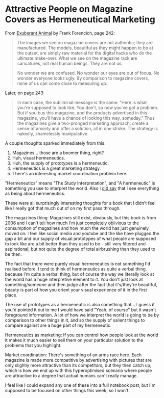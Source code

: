 # Attractive People on Magazine Covers as Hermeneutical Marketing

From [Exuberant Animal](https://amzn.to/3c0QDt4) by Frank Forencich, page 242:

> The images we see on magazine covers are not authentic; they are manufactured. The models, beautiful as they might happen to be at the outset, are simply raw material for the digital hacks who do the ultimate make-over. What we see on the magazine rack are caricatures, not real human beings. They are not us.
>
> No wonder we are confused. No wonder our eyes are out of focus. No wonder everyone looks ugly. By comparison to magazine covers, none of us can come close to measuring up.

Later, on page 243:

> In each case, the subliminal message is the same: "Here is what you're supposed to look like. You don't, so now you've got a problem. But if you buy this magazine, and the products advertised in this magazine, you'll have a chance of looking this way, someday." Thus the magazines give a two-pronged marketing approach: create a sense of anxiety and offer a solution, all in one stroke. The strategy is nakedly, shamelessly manipulative.

A couple thoughts sparked immediately from this:

1. Magazines... those are a boomer thing, right?
2. Huh, visual hermeneutics.
3. Huh, the supply of prototypes is a hermeneutic.
4. Hermeneutics is a great marketing strategy.
5. There's an interesting market coordination problem here.


"Hermeneutics" means "The Study Interpretation", and "A hermeneutic" is something you use to interpret the world.
Also I [did say](https://drmaciver.substack.com/p/life-as-nonproductive-act) that I see everything as being about hermeneutics.

These were all surprisingly interesting thoughts for a book that I didn't feel like I really got that much out of on my first pass through.

The magazines thing: Magazines still exist, obviously, but this book is from 2006 and I can't tell how much I'm just completely oblivious to the consumption of magazines and how much the world has just genuinely moved on. I feel like social media and youtube and the like have plugged the gap a bit and our supply of visual prototypes of what people are supposed to look like are a bit better than they used to be - still very filtered and aspirational, but not quite the degree of total airbrushing than they used to be then.

The fact that there  were purely visual hermeneutics is not something I'd realised before. I tend to think of hermeneutics as quite a verbal thing, because I'm quite a verbal thing, but of course the way we literally look at the world has a huge interpretive element to it. You don't just look at something/someone and then judge after the fact that it's/they're beautiful, beauty is part of how you orient your visual experience of it in the first place.

The use of prototypes as a hermeneutic is also something that... I guess if you'd pointed it out to me I would have said "Yeah, of course" but it wasn't foreground information. A lot of how we interpret the world is going to be by comparison to other things in it, and so the supply of salient things to compare against are a huge part of my hermeneutic.

Hermeneutics as marketing: If you can control how people look at the world it makes it much easier to sell them on your particular solution to the problems that you highlight.

Market coordination: There's something of an arms race here. Each magazine is made more competitive by advertising with pictures that are only slightly more attractive than its competitors, but they then catch up, which is how we end up with this hyperoptimised scenario where people are attractive to a degree that actual humans can't really manage.

I feel like I could expand any one of these into a full notebook post, but I'm supposed to be focused on other things this week, so I won't.
